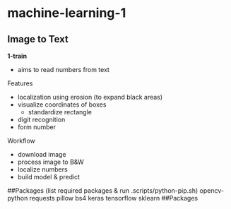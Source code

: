 # machine-learning-1

## Image to Text

**1-train**

- aims to read numbers from text

Features

- localization using erosion (to expand black areas)
- visualize coordinates of boxes
  - standardize rectangle
- digit recognition
- form number

Workflow

- download image
- process image to B&W
- localize numbers
- build model & predict

##Packages (list required packages & run .scripts/python-pip.sh)
opencv-python
requests
pillow
bs4
keras
tensorflow
sklearn
##Packages
